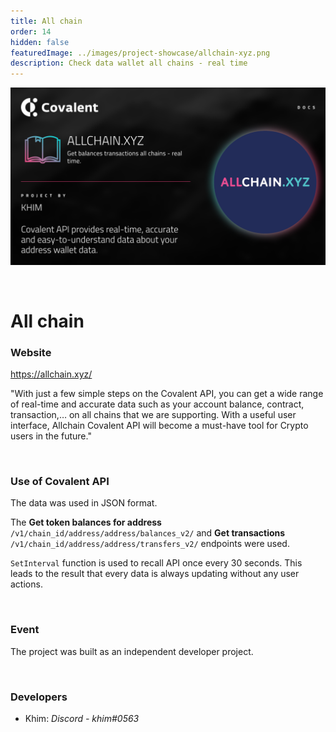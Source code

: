 ```yaml
---
title: All chain
order: 14
hidden: false
featuredImage: ../images/project-showcase/allchain-xyz.png
description: Check data wallet all chains - real time
---
```


![All chain Banner](../images/allchain-xyz.png)

&nbsp;

# All chain

### Website

https://allchain.xyz/

<Aside>

"With just a few simple steps on the Covalent API, you can get a wide range of real-time and accurate data such as your account balance, contract, transaction,… on all chains that we are supporting.
With a useful user interface, Allchain Covalent API will become a must-have tool for Crypto users in the future."

</Aside>

&nbsp;

### Use of Covalent API

The data was used in JSON format.

The **Get token balances for address** `/v1/chain_id/address/address/balances_v2/` and **Get transactions** `/v1/chain_id/address/address/transfers_v2/` endpoints were used.

`SetInterval` function is used to recall API once every 30 seconds. This leads to the result that every data is always updating without any user actions.

&nbsp;

### Event

The project was built as an independent developer project.

&nbsp;

### Developers

- Khim: _Discord - khim#0563_
